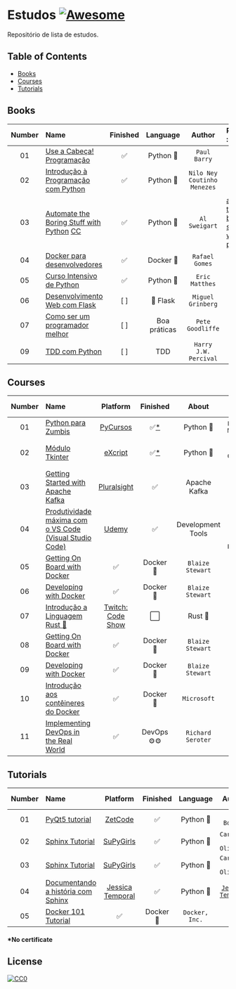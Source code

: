 # Estudos [![Awesome](https://cdn.rawgit.com/sindresorhus/awesome/d7305f38d29fed78fa85652e3a63e154dd8e8829/media/badge.svg)](https://github.com/sindresorhus/awesome)

Repositório de lista de estudos.


## Table of Contents

<!-- toc -->
  * [Books](#books)
  * [Courses](#courses)
  * [Tutorials](#tutorials)

<!-- toc stop -->

## Books
| Number | Name | Finished | Language | Author | Repository :octocat: |
| :---: | :--- | :---: | :---: | :---: | :--- |
| 01 | [Use a Cabeça! Programação](http://www.altabooks.com.br/use-a-cabeca-programacao.html) | :white_check_mark: | Python :snake: | `Paul Barry` |
| 02 | [Introdução à Programação com Python](https://novatec.com.br/livros/introducao-python-2ed/) | :white_check_mark: | Python :snake: | `Nilo Ney Coutinho Menezes` |
| 03 | [Automate the Boring Stuff with Python](https://automatetheboringstuff.com/) [CC](https://creativecommons.org/) | :white_check_mark: | Python :snake: | `Al Sweigart` | [automate-the-boring-stuff-with-python](https://github.com/pliniopereira/automate-the-boring-stuff-with-python)
| 04 | [Docker para desenvolvedores](https://leanpub.com/dockerparadesenvolvedores) | :white_check_mark: | Docker :whale: | `Rafael Gomes` | []()
| 05 | [Curso Intensivo de Python](https://novatec.com.br/livros/curso-intensivo-python/) | :white_check_mark: | Python :snake: | `Eric Matthes` | []()
| 06 | [Desenvolvimento Web com Flask](https://novatec.com.br/livros/desenvolvimento-web-com-flask/) | [ ] | :sake: Flask | `Miguel Grinberg` | []()
| 07 | [Como ser um programador melhor](https://novatec.com.br/livros/programador-melhor/) | [ ] | Boa práticas | `Pete Goodliffe` | []()
| 09 | [TDD com Python](https://novatec.com.br/livros/tdd-com-python/) | [ ] | TDD | `Harry J.W. Percival` | []()

## Courses
| Number | Name | Platform | Finished | About | Author | Repository :octocat: |
| :---: | :--- | :---: | :---: | :---: | :---: | :--- | 
| 01 | [Python para Zumbis](http://pycursos.com/python-para-zumbis/) | [PyCursos](http://pycursos.com/) | :white_check_mark:[*](#no-certificate) | Python :snake: | `Fernando Masanori` | []() 
| 02 | [Módulo Tkinter](https://www.youtube.com/playlist?list=PLesCEcYj003ShHnUT83gQEH6KtG8uysUE) | [eXcript](http://excript.com/) | :white_check_mark:[*](#no-certificate) | Python :snake: | `Cláudio Rogério Carvalho Filho` | [modulo-tkinter-excript](https://github.com/pliniopereira/modulo-tkinter-excript)
| 03 | [Getting Started with Apache Kafka](https://www.pluralsight.com/courses/apache-kafka-getting-started)| [Pluralsight](https://www.pluralsight.com/) | :white_check_mark: | Apache Kafka | `Ryan Plant` | []()
| 04 | [Produtividade máxima com o VS Code (Visual Studio Code)](https://www.udemy.com/course/truques-vscode/)| [Udemy](https://www.udemy.com/) | :white_check_mark: | Development Tools | `Diego Martins de Pinho, Code Prestige` | []()
| 05 | [Getting On Board with Docker](https://www.wintellectnow.com/Videos/Watch?videoId=getting-on-board-with-docker) | :white_check_mark: | Docker :whale: | `Blaize Stewart` | []()
| 06 | [Developing with Docker](https://www.wintellectnow.com/Videos/Watch?videoId=developing-with-docker) | :white_check_mark: | Docker :whale: | `Blaize Stewart` | []()
| 07 | [Introdução a Linguagem Rust 🦀](https://codeshow.com.br/curso/rust/)| [Twitch: Code Show](https://twitch.tv/codeshow) | :white_large_square: | Rust :crab: | `Bruno Rocha` | [curso-rust](https://github.com/pliniopereira/curso-rust)
| 08 | [Getting On Board with Docker](https://www.wintellectnow.com/Videos/Watch?videoId=getting-on-board-with-docker) | :white_check_mark: | Docker :whale: | `Blaize Stewart` | []()
| 09 | [Developing with Docker](https://www.wintellectnow.com/Videos/Watch?videoId=developing-with-docker) | :white_check_mark: | Docker :whale: | `Blaize Stewart` | []()
| 10 | [Introdução aos contêineres do Docker](https://docs.microsoft.com/pt-br/learn/modules/intro-to-docker-containers/) | :white_check_mark: | Docker :whale: | `Microsoft` | []()
| 11 | [Implementing DevOps in the Real World](https://app.pluralsight.com/library/courses/implementing-devops-real-world/table-of-contents) | :white_check_mark: | DevOps :gear::gear: | `Richard Seroter` | []()


<!---
| 07 | []()| []() | [] |  | `` | []() 
-->


## Tutorials
| Number | Name | Platform | Finished | Language | Author | Repository :octocat: |
| :---: | :--- | :---: | :---: | :---: | :---: | :--- | 
| 01 | [PyQt5 tutorial](http://zetcode.com/gui/pyqt5/)|[ZetCode](http://zetcode.com/) | :white_check_mark: | Python :snake: |`Jan Bodnar`| [estudos-pyqt5](https://github.com/pliniopereira/estudos-pyqt5) 
| 02 | [Sphinx Tutorial](https://supygirls.readthedocs.io/en/latest/intro_comp/tutorial.html)|[SuPyGirls](https://supygirls.readthedocs.io/en/latest/index.html) | :white_check_mark: | Python :snake: |`Carlo E. T. Oliveira`| [tutorialsphinx](https://github.com/pliniopereira/tutorialsphinx) 
| 03 | [Sphinx Tutorial](https://supygirls.readthedocs.io/en/latest/intro_comp/tutorial.html)|[SuPyGirls](https://supygirls.readthedocs.io/en/latest/index.html) | :white_check_mark: | Python :snake: |`Carlo E. T. Oliveira`|
| 04 | [Documentando a história com Sphinx](https://jtemporal.com/documentando-a-historia-com-sphinx/)|[Jessica Temporal](https://jtemporal.com/)| :white_check_mark: | Python :snake: |[`Jessica Temporal`](https://jtemporal.com/)|
| 05 | [Docker 101 Tutorial](https://www.docker.com/101-tutorial) | :white_check_mark: | Docker :whale: | `Docker, Inc.` |


<h4 id="*nocertificate">*No certificate</h4>

## License

[![CC0](http://mirrors.creativecommons.org/presskit/buttons/88x31/svg/cc-zero.svg)](https://creativecommons.org/publicdomain/zero/1.0/)
